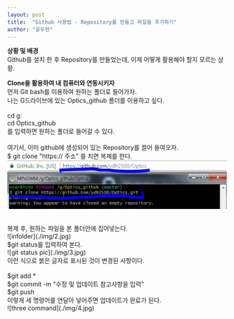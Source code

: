 ```yaml
---
layout: post
title:  "Github 사용법 - Repository를 만들고 파일을 추가하기"
author: "윤두현"
---
```


**상황 및 배경**<br/>
Github를 설치 한 후 Repository를 만들었는데, 이제 어떻게 활용해야 할지 모르는 상황. 

**Clone을 활용하여 내 컴퓨터와 연동시키자**<br/>
먼저 Git bash를 이용하여 원하는 폴더로 들어가자.<br/>
나는 G드라이브에 있는 Optics_github 폴더를 이용하고 싶다.<br/>
<br/>
cd g:<br/>
cd Optics_github<br/>
를 입력하면 원하는 폴더로 들어갈 수 있다. <br/>
<br/>
여기서, 이미 github에 생성되어 있는 Repository를 끌어 들여오자.<br/>
$ git clone "https:// 주소"   를 치면 복제를 한다.<br/>
![git clone pic](./img/1.jpg)

<br/>
복제 후, 원하는 파일을 본 폴더안에 집어넣는다. <br/>
![infolder](./img/2.jpg)
<br/>
$git status를 입력하여 본다.<br/>
![git status pic](./img/3.jpg)<br/>
이런 식으로 붉은 글자로 표시된 것이 변경된 사항이다. <br/>
<br/>
$git add *<br/>
$git commit -m "수정 및 업데이트 참고사항을 입력"<br/>
$git push<br/>
이렇게 세 명령어를 연달아 넣어주면 업데이트가 완료가 된다. <br/>
![three command](./img/4.jpg)

